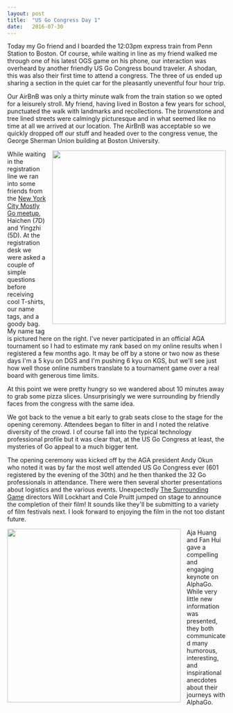 ```yaml
---
layout: post
title:  "US Go Congress Day 1"
date:   2016-07-30
---
```


Today my Go friend and I boarded the 12:03pm express train from Penn
Station to Boston. Of course, while waiting in line as my friend
walked me through one of his latest OGS game on his phone, our
interaction was overheard by another friendly US Go Congress bound
traveler. A shodan, this was also their first time to attend
a congress. The three of us ended up sharing a section in the
quiet car for the pleasantly uneventful four hour trip.

Our AirBnB was only a thirty minute walk from the train station so we
opted for a leisurely stroll. My friend, having lived in Boston a few
years for school, punctuated the walk with landmarks and
recollections. The brownstone and tree lined streets were calmingly
picturesque and in what seemed like no time at all we arrived at our
location. The AirBnB was acceptable so we quickly dropped off our
stuff and headed over to the congress venue, the George
Sherman Union building at Boston University.

<image width="400" style="float: right; margin-left: 1em;
margin-bottom: 1em;"
src="http://swannodette.github.io/baduk/assets/images/usg1.png"></image>

While waiting in the registration line we ran into some friends from
the [New York City Mostly Go meetup](http://www.meetup.com/mostlygo/),
Haichen (7D) and Yingzhi (5D). At the registration desk we were asked
a couple of simple questions before receiving cool T-shirts, our name
tags, and a goody bag. My name tag is pictured here on the right. I've
never participated in an official AGA tournament so I had to estimate
my rank based on my online results when I registered a few months
ago. It may be off by a stone or two now as these days I'm a 5 kyu on
DGS and I'm pushing 6 kyu on KGS, but we'll see just how well those
online numbers translate to a tournament game over a real board with
generous time limits.

At this point we were pretty hungry so we wandered about 10 minutes
away to grab some pizza slices. Unsurprisingly we were surrounding by
friendly faces from the congress with the same idea.

We got back to the venue a bit early to grab seats close to the
stage for the opening ceremony. Attendees began to filter in and I
noted the relative diversity of the crowd. I of course fall into the
typical technology professional profile but it was clear that, at the US Go
Congress at least, the mysteries of Go appeal to a much bigger
tent.

The opening ceremony was kicked off by the AGA president Andy Okun who
noted it was by far the most well attended US Go Congress ever (601
registered by the evening of the 30th) and he then thanked the
32 Go professionals in attendance. There were then several
shorter presentations about logistics and the various events. Unexpectedly
[The Surrounding Game](http://www.surroundinggamemovie.com/en/)
directors Will Lockhart and Cole Pruitt jumped on stage to announce
the completion of their film! It sounds like they'll be submitting to
a variety of film festivals next. I look forward to enjoying the film
in the not too distant future.

<image width="400" style="float: left; margin-right: 1em;
margin-bottom: 1em;"
src="http://swannodette.github.io/baduk/assets/images/usg2.png"></image>

Aja Huang and Fan Hui gave a compelling and engaging keynote on
AlphaGo. While very little new information was presented, they both
communicated many humorous, interesting, and inspirational anecdotes
about their journeys with AlphaGo.
